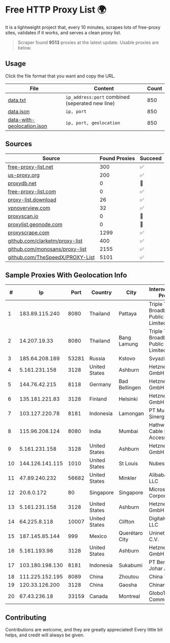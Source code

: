 
# Free HTTP Proxy List 🌍

It is a lightweight project that, every 10 minutes, scrapes lots of free-proxy sites, validates if it works, and serves a clean proxy list.


> Scraper found **9513** proxies at the latest update. Usable proxies are below.

## Usage

Click the file format that you want and copy the URL.


|File|Content|Count|
|----|-------|-----|
|[data.txt](https://raw.githubusercontent.com/themiralay/Proxy-List-World/master/data.txt)|`ip_address:port` combined (seperated new line)|850|
|[data.json](https://raw.githubusercontent.com/themiralay/Proxy-List-World/master/data.json)|`ip, port`|850|
|[data-with-geolocation.json](https://raw.githubusercontent.com/themiralay/Proxy-List-World/master/data-with-geolocation.json)|`ip, port, geolocation`|850|

## Sources

|Source|Found Proxies|Succeed|
|------|-------------|-------|
|[free-proxy-list.net](https://free-proxy-list.net)|300|✅|
|[us-proxy.org](https://www.us-proxy.org)|200|✅|
|[proxydb.net](http://proxydb.net)|0|🚫|
|[free-proxy-list.com](https://free-proxy-list.com/?page=&port=&type%5B%5D=http&type%5B%5D=https&up_time=0&search=Search)|0|✅|
|[proxy-list.download](https://www.proxy-list.download/HTTP)|26|✅|
|[vpnoverview.com](https://vpnoverview.com/privacy/anonymous-browsing/free-proxy-servers)|32|✅|
|[proxyscan.io](https://www.proxyscan.io)|0|🚫|
|[proxylist.geonode.com](https://proxylist.geonode.com/api/proxy-list?limit=300&page=1&sort_by=lastChecked&sort_type=desc&protocols=http,https)|0|🚫|
|[proxyscrape.com](https://api.proxyscrape.com/v2/?request=displayproxies&protocol=http&timeout=10000&country=all&ssl=all&anonymity=all)|1299|✅|
|[github.com/clarketm/proxy-list](https://raw.githubusercontent.com/clarketm/proxy-list/master/proxy-list-raw.txt)|400|✅|
|[github.com/monosans/proxy-list](https://raw.githubusercontent.com/monosans/proxy-list/main/proxies/http.txt)|2155|✅|
|[github.com/TheSpeedX/PROXY-List](https://raw.githubusercontent.com/TheSpeedX/PROXY-List/master/http.txt)|5101|✅|


## Sample Proxies With Geolocation Info

|#|Ip|Port|Country|City|Internet Service Provider|
|-|--|----|-------|----|-------------------------|
|1|183.89.115.240|8080|Thailand|Pattaya|Triple T Broadband Public Company Limited|
|2|14.207.19.33|8080|Thailand|Bang Lamung|Triple T Broadband Public Company Limited|
|3|185.64.208.189|53281|Russia|Kstovo|Svyazist LLC|
|4|5.161.231.158|3128|United States|Ashburn|Hetzner Online GmbH|
|5|144.76.42.215|8118|Germany|Bad Bellingen|Hetzner Online GmbH|
|6|135.181.221.83|3128|Finland|Helsinki|Hetzner Online GmbH|
|7|103.127.220.78|8181|Indonesia|Lamongan|PT Multi Guna Sinergi|
|8|115.96.208.124|8080|India|Mumbai|Hathway IP over Cable Internet Access|
|9|5.161.231.158|3128|United States|Ashburn|Hetzner Online GmbH|
|10|144.126.141.115|1010|United States|St Louis|Nubes, LLC|
|11|47.89.240.232|56682|United States|Minkler|Alibaba.com LLC|
|12|20.6.0.172|80|Singapore|Singapore|Microsoft Corporation|
|13|5.161.231.158|3128|United States|Ashburn|Hetzner Online GmbH|
|14|64.225.8.118|10007|United States|Clifton|DigitalOcean, LLC|
|15|187.145.85.144|999|Mexico|Querétaro City|Uninet S.A. de C.V.|
|16|5.161.193.98|3128|United States|Ashburn|Hetzner Online GmbH|
|17|103.180.198.130|8181|Indonesia|Sukabumi|PT Bentang Johar Awal|
|18|111.225.152.195|8089|China|Zhoutou|China Telecom|
|19|120.33.126.200|3128|China|Gaosha|Chinanet|
|20|67.43.236.18|33159|Canada|Montreal|GloboTech Communications|



## Contributing

Contributions are welcome, and they are greatly appreciated! Every
little bit helps, and credit will always be given.

